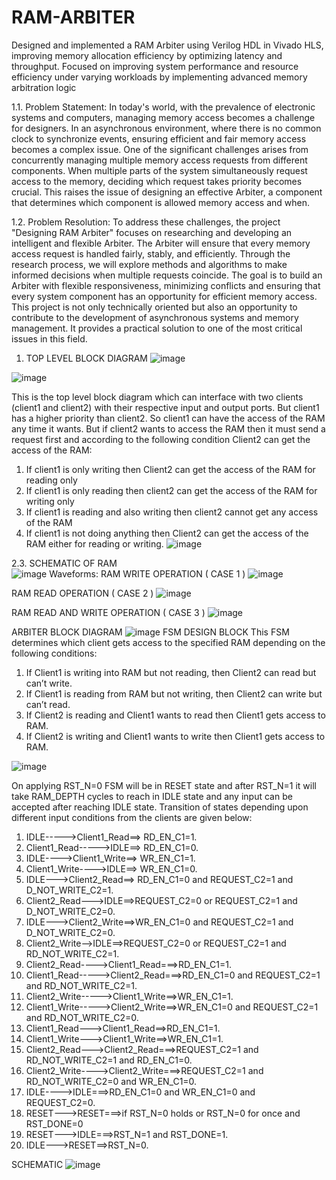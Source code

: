 # RAM-ARBITER
Designed and implemented a RAM Arbiter using Verilog HDL in Vivado HLS, improving memory allocation efficiency by optimizing latency and throughput. Focused on improving system performance and resource efficiency under varying workloads by implementing advanced memory arbitration logic

1.1. Problem Statement:
In today's world, with the prevalence of electronic systems and computers, managing memory access becomes a challenge for designers. In an asynchronous environment, where there is no common clock to synchronize events, ensuring efficient and fair memory access becomes a complex issue.
One of the significant challenges arises from concurrently managing multiple memory access requests from different components. When multiple parts of the system simultaneously request access to the memory, deciding which request takes priority becomes crucial. This raises the issue of designing an effective Arbiter, a component that determines which component is allowed memory access and when.

1.2. Problem Resolution:
To address these challenges, the project "Designing RAM Arbiter" focuses on researching and developing an intelligent and flexible Arbiter. The Arbiter will ensure that every memory access request is handled fairly, stably, and efficiently.
Through the research process, we will explore methods and algorithms to make informed decisions when multiple requests coincide. The goal is to build an Arbiter with flexible responsiveness, minimizing conflicts and ensuring that every system component has an opportunity for efficient memory access.
This project is not only technically oriented but also an opportunity to contribute to the development of asynchronous systems and memory management. It provides a practical solution to one of the most critical issues in this field.

1. TOP LEVEL BLOCK DIAGRAM
![image](https://github.com/user-attachments/assets/4a421537-1f93-4bdf-acc4-97cdb2e65687)

![image](https://github.com/user-attachments/assets/e5429f9a-c44f-4967-b51b-0ad428d86969)

This is the top level block diagram which can interface with two clients (client1 and client2) with their respective input and output ports. But client1 has a higher priority than client2. So client1 can have the access of the RAM any time it wants. But if client2 wants to access the RAM then it must send a request first and according to the following condition Client2 can get the access of the RAM:
1) If client1 is only writing then Client2 can get the access of the RAM for reading only 
2) If client1 is only reading then client2 can get the access of the RAM for writing only 
3) If client1 is reading and also writing then client2 cannot get any access of the RAM
4) If client1 is not doing anything then Client2 can get the access of the RAM either for reading or writing.
![image](https://github.com/user-attachments/assets/aad47e3f-bab3-42af-8049-4df1c65418bd)

2.3. SCHEMATIC OF RAM      
![image](https://github.com/user-attachments/assets/962cfd73-90bf-4046-a840-aa991162aa0e)
Waveforms:
RAM WRITE OPERATION ( CASE 1 )
![image](https://github.com/user-attachments/assets/bb5f85a2-531e-4fff-815c-028c745d0239)

RAM READ OPERATION ( CASE 2 )
![image](https://github.com/user-attachments/assets/d2950f84-2ff9-496a-b4f8-48577beeefa9)

RAM READ AND WRITE OPERATION ( CASE 3 )
![image](https://github.com/user-attachments/assets/6c004d3b-4b09-43a7-aba1-c39f86a5787f)

ARBITER
BLOCK DIAGRAM
![image](https://github.com/user-attachments/assets/89ee38ec-49cd-4a59-b4b0-ff19b5a273d6)
FSM DESIGN BLOCK
This FSM determines which client gets access to the specified RAM depending on the following conditions:
1) If Client1 is writing into RAM but not reading, then Client2 can read but can’t write.
2) If Client1 is reading from RAM but not writing, then Client2 can write but can’t read.
3) If Client2 is reading and Client1 wants to read then Client1 gets access to RAM.
4) If Client2 is writing and Client1 wants to write then Client1 gets access to RAM.

![image](https://github.com/user-attachments/assets/768ac027-6e47-4e21-9491-7de53bdceeb0)

On applying RST_N=0 FSM will be in RESET state and after RST_N=1 it will take RAM_DEPTH cycles to reach in IDLE state and any input can be accepted after reaching IDLE state. 
Transition of states depending upon different input conditions from the clients are given 
below:
1. IDLE----->Client1_Read==> RD_EN_C1=1.
2. Client1_Read----->IDLE==> RD_EN_C1=0.
3. IDLE---->Client1_Write==> WR_EN_C1=1.
4. Client1_Write---->IDLE==> WR_EN_C1=0.
5. IDLE--->Client2_Read==> RD_EN_C1=0 and REQUEST_C2=1 and D_NOT_WRITE_C2=1.
6. Client2_Read--->IDLE==>REQUEST_C2=0 or REQUEST_C2=1 and D_NOT_WRITE_C2=0.
7. IDLE--->Client2_Write==>WR_EN_C1=0 and REQUEST_C2=1 and D_NOT_WRITE_C2=0.
8. Client2_Write-->IDLE==>REQUEST_C2=0 or REQUEST_C2=1 and 
RD_NOT_WRITE_C2=1.
9. Client2_Read---->Client1_Read===>RD_EN_C1=1.
10. Client1_Read----->Client2_Read===>RD_EN_C1=0 and REQUEST_C2=1 and 
RD_NOT_WRITE_C2=1.
11. Client2_Write----->Client1_Write==>WR_EN_C1=1.
12. Client1_Write----->Client2_Write==>WR_EN_C1=0 and REQUEST_C2=1 and 
RD_NOT_WRITE_C2=0.
13. Client1_Read--->Client1_Read==>RD_EN_C1=1.
14. Client1_Write--->Client1_Write==>WR_EN_C1=1.
15. Client2_Read--->Client2_Read===>REQUEST_C2=1 and RD_NOT_WRITE_C2=1 and RD_EN_C1=0.
16. Client2_Write---->Client2_Write===>REQUEST_C2=1 and RD_NOT_WRITE_C2=0 and WR_EN_C1=0.
17. IDLE---->IDLE===>RD_EN_C1=0 and WR_EN_C1=0 and REQUEST_C2=0.
18. RESET--->RESET===>if RST_N=0 holds or RST_N=0 for once and RST_DONE=0 
19. RESET--->IDLE===>RST_N=1 and RST_DONE=1.
20. IDLE--->RESET==>RST_N=0.

SCHEMATIC 
![image](https://github.com/user-attachments/assets/891f1e8a-0a02-4715-b500-dd5b7e5ca75a)


